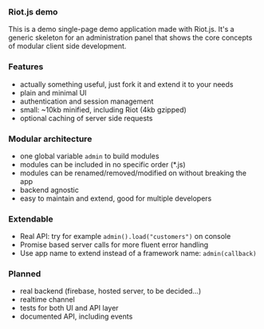 
### Riot.js demo

This is a demo single-page demo application made with Riot.js. It's a generic skeleton for an administration panel that shows the core concepts of modular client side development.

### Features
- actually something useful, just fork it and extend it to your needs
- plain and minimal UI
- authentication and session management
- small: ~10kb minified, including Riot (4kb gzipped)
- optional caching of server side requests


### Modular architecture
- one global variable `admin` to build modules
- modules can be included in no specific order (*.js)
- modules can be renamed/removed/modified on without breaking the app
- backend agnostic
- easy to maintain and extend, good for multiple developers


### Extendable
- Real API: try for example `admin().load("customers")` on console
- Promise based server calls for more fluent error handling
- Use app name to extend instead of a framework name: `admin(callback)`


### Planned
- real backend (firebase, hosted server, to be decided...)
- realtime channel
- tests for both UI and API layer
- documented API, including events